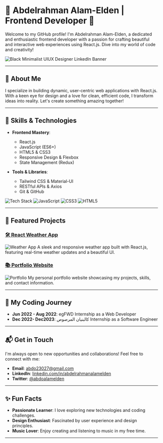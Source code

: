 # 🚀 Abdelrahman Alam-Elden | Frontend Developer 🚀

Welcome to my GitHub profile! I'm Abdelrahman Alam-Elden, a dedicated and enthusiastic frontend developer with a passion for crafting beautiful and interactive web experiences using React.js. Dive into my world of code and creativity!

![Black Minimalist UIUX Designer LinkedIn Banner](https://github.com/user-attachments/assets/92638056-b29c-4e7e-90b7-6500041a743f)


---

## 🌟 About Me

I specialize in building dynamic, user-centric web applications with React.js. With a keen eye for design and a love for clean, efficient code, I transform ideas into reality. Let's create something amazing together!

---

## 💼 Skills & Technologies

- **Frontend Mastery**:
  - React.js
  - JavaScript (ES6+)
  - HTML5 & CSS3
  - Responsive Design & Flexbox
  - State Management (Redux)

- **Tools & Libraries**:
  - Tailwind CSS & Material-UI
  - RESTful APIs & Axios
  - Git & GitHub

![Tech Stack](https://img.shields.io/badge/React-61DAFB?style=for-the-badge&logo=react&logoColor=white)
![JavaScript](https://img.shields.io/badge/JavaScript-F7DF1E?style=for-the-badge&logo=javascript&logoColor=black)
![CSS3](https://img.shields.io/badge/CSS3-1572B6?style=for-the-badge&logo=css3&logoColor=white)
![HTML5](https://img.shields.io/badge/HTML5-E34F26?style=for-the-badge&logo=html5&logoColor=white)

---

## 🚀 Featured Projects

### [🛠️ React Weather App](https://github.com/yourusername/react-weather-app)
![Weather App](https://via.placeholder.com/400x200?text=Weather+App)
A sleek and responsive weather app built with React.js, featuring real-time weather updates and a beautiful UI.

### [📚 Portfolio Website](https://github.com/yourusername/portfolio-website)
![Portfolio](https://via.placeholder.com/400x200?text=Portfolio)
My personal portfolio website showcasing my projects, skills, and contact information.

---

## 🧩 My Coding Journey

- **Jun 2022 - Aug 2022**: egFWD Internship as a Web Developer 
- **Dec 2022- Dec2023**: كالبنيان المرصوص Internship as a Software Engineer 


---

## 📬 Get in Touch

I'm always open to new opportunities and collaborations! Feel free to connect with me:

- **Email**: [abdo23027@gmail.com](mailto:abdo23027@gmail.com)
- **LinkedIn**: [linkedin.com/in/abdelrahmanalamelden](https://www.linkedin.com/in/abdelrahmanalamelden/)
- **Twitter**: [@abdoalamelden](https://twitter.com/abdoalamelden)

---

## ✨ Fun Facts

- **Passionate Learner**: I love exploring new technologies and coding challenges.
- **Design Enthusiast**: Fascinated by user experience and design principles.
- **Music Lover**: Enjoy creating and listening to music in my free time.

---

